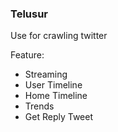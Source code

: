 ### Telusur
Use for crawling twitter

Feature:
- Streaming
- User Timeline
- Home Timeline
- Trends
- Get Reply Tweet



